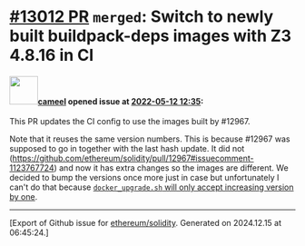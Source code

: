 # [\#13012 PR](https://github.com/ethereum/solidity/pull/13012) `merged`: Switch to newly built buildpack-deps images with Z3 4.8.16 in CI

#### <img src="https://avatars.githubusercontent.com/u/137030?v=4" width="50">[cameel](https://github.com/cameel) opened issue at [2022-05-12 12:35](https://github.com/ethereum/solidity/pull/13012):

This PR updates the CI config to use the images built by #12967.

Note that it reuses the same version numbers. This is because #12967 was supposed to go in together with the last hash update. It did not (https://github.com/ethereum/solidity/pull/12967#issuecomment-1123767724) and now it has extra changes so the images are different. We decided to bump the versions once more just in case but unfortunately I can't do that because [`docker_upgrade.sh` will only accept increasing version by one](https://github.com/ethereum/solidity/blob/0c0ff4fce6ad80e78a5b995248f1b9b469f99d5d/scripts/ci/docker_upgrade.sh#L41-L43).




-------------------------------------------------------------------------------



[Export of Github issue for [ethereum/solidity](https://github.com/ethereum/solidity). Generated on 2024.12.15 at 06:45:24.]
